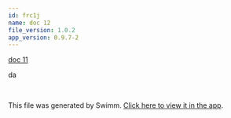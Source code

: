 ```yaml
---
id: frc1j
name: doc 12
file_version: 1.0.2
app_version: 0.9.7-2
---
```


[doc 11](doc-11.ynf0s.sw.md)

da

<br/>

This file was generated by Swimm. [Click here to view it in the app](http://localhost:5002/repos/Z2l0aHViJTNBJTNBYXplcm90aGNvcmUtd290bGslM0ElM0FtYW96U3dpbW0=/docs/frc1j).